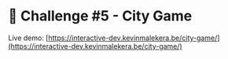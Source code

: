 # 🏹 Challenge #5 - City Game
Live demo: [https://interactive-dev.kevinmalekera.be/city-game/](https://interactive-dev.kevinmalekera.be/city-game/)
